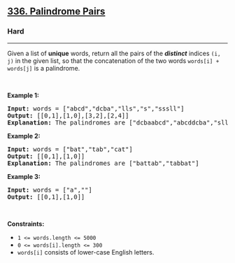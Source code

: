 <h2><a href="https://leetcode.com/problems/palindrome-pairs/">336. Palindrome Pairs</a></h2><h3>Hard</h3><hr><div style="user-select: auto;"><p style="user-select: auto;">Given a list of <b style="user-select: auto;">unique</b> words, return all the pairs of the&nbsp;<b style="user-select: auto;"><i style="user-select: auto;">distinct</i></b> indices <code style="user-select: auto;">(i, j)</code> in the given list, so that the concatenation of the two words&nbsp;<code style="user-select: auto;">words[i] + words[j]</code> is a palindrome.</p>

<p style="user-select: auto;">&nbsp;</p>
<p style="user-select: auto;"><strong style="user-select: auto;">Example 1:</strong></p>

<pre style="user-select: auto;"><strong style="user-select: auto;">Input:</strong> words = ["abcd","dcba","lls","s","sssll"]
<strong style="user-select: auto;">Output:</strong> [[0,1],[1,0],[3,2],[2,4]]
<strong style="user-select: auto;">Explanation:</strong> The palindromes are ["dcbaabcd","abcddcba","slls","llssssll"]
</pre>

<p style="user-select: auto;"><strong style="user-select: auto;">Example 2:</strong></p>

<pre style="user-select: auto;"><strong style="user-select: auto;">Input:</strong> words = ["bat","tab","cat"]
<strong style="user-select: auto;">Output:</strong> [[0,1],[1,0]]
<strong style="user-select: auto;">Explanation:</strong> The palindromes are ["battab","tabbat"]
</pre>

<p style="user-select: auto;"><strong style="user-select: auto;">Example 3:</strong></p>

<pre style="user-select: auto;"><strong style="user-select: auto;">Input:</strong> words = ["a",""]
<strong style="user-select: auto;">Output:</strong> [[0,1],[1,0]]
</pre>

<p style="user-select: auto;">&nbsp;</p>
<p style="user-select: auto;"><strong style="user-select: auto;">Constraints:</strong></p>

<ul style="user-select: auto;">
	<li style="user-select: auto;"><code style="user-select: auto;">1 &lt;= words.length &lt;= 5000</code></li>
	<li style="user-select: auto;"><code style="user-select: auto;">0 &lt;= words[i].length &lt;= 300</code></li>
	<li style="user-select: auto;"><code style="user-select: auto;">words[i]</code> consists of lower-case English letters.</li>
</ul>
</div>